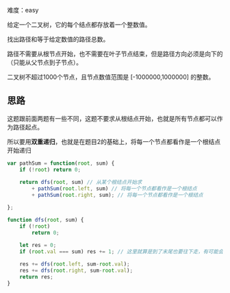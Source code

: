 难度：easy

给定一个二叉树，它的每个结点都存放着一个整数值。

找出路径和等于给定数值的路径总数。

路径不需要从根节点开始，也不需要在叶子节点结束，但是路径方向必须是向下的（只能从父节点到子节点）。

二叉树不超过1000个节点，且节点数值范围是 [-1000000,1000000] 的整数。

## 思路
这题跟前面两题有一些不同，这题不要求从根结点开始，也就是所有节点都可以作为路径起点。

所以要用**双重递归**，也就是在题目2的基础上，将每一个节点都看作是一个根结点开始递归

```javascript
var pathSum = function(root, sum) {
    if (!root) return 0;
   
    return dfs(root, sum) // 从某个根结点开始求
        + pathSum(root.left, sum) // 将每一个节点都看作是一个根结点
        + pathSum(root.right, sum); // 将每一个节点都看作是一个根结点

};

function dfs(root, sum) {
    if (!root) 
        return 0;
   
    let res = 0;
    if (root.val === sum) res += 1; // 这里就算是到了末尾也要往下走，有可能会出现-5 5的情况

    res += dfs(root.left, sum-root.val);
    res += dfs(root.right, sum-root.val);
    return res;
}
```
